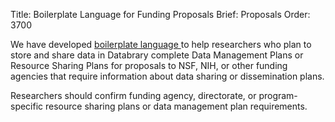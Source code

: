 Title: Boilerplate Language for Funding Proposals
Brief: Proposals
Order: 3700

We have developed [boilerplate language ](|filename|../../policies/dmp-template.mdi) to help researchers who plan to store and share data in Databrary complete Data Management Plans or Resource Sharing Plans for proposals to NSF, NIH, or other funding agencies that require information about data sharing or dissemination plans.

Researchers should confirm funding agency, directorate, or program-specific resource sharing plans or data management plan requirements.

